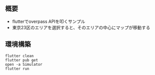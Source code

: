 ## 概要

- flutterでoverpass APIを叩くサンプル
- 東京23区のエリアを選択すると、そのエリアの中心にマップが移動する

## 環境構築

```
flutter clean
flutter pub get
open -a Simulator
flutter run
```